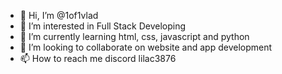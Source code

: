 - 👋 Hi, I’m @1of1vlad
- 👀 I’m interested in Full Stack Developing
- 🌱 I’m currently learning html, css, javascript and python
- 💞️ I’m looking to collaborate on website and app development
- 📫 How to reach me discord lilac3876

<!---
lilaxle/lilaxle is a ✨ special ✨ repository because its `README.md` (this file) appears on your GitHub profile.
You can click the Preview link to take a look at your changes.
--->

